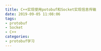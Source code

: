 ```yaml
---
title: C++实现使用potobuf和Socket实现信息传输
date: 2019-09-05 11:08:06
tags:
- protobuf
- Socket
- C++
categories:
- protobuf学习
---
```



